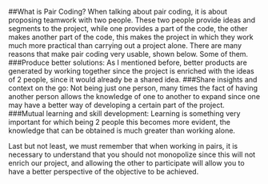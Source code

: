 ##What is Pair Coding?
When talking about pair coding, it is about proposing teamwork with two people.
These two people provide ideas and segments to the project, while one provides a part of the code, the other makes another part of the code, this makes the project in which they work much more practical than carrying out a project alone.
There are many reasons that make pair coding very usable, shown below.
Some of them.
###Produce better solutions:
As I mentioned before, better products are generated by working together since the project is enriched with the ideas of 2 people, since it would already be a shared idea.
###Share insights and context on the go:
Not being just one person, many times the fact of having another person allows the knowledge of one to another to expand since one may have a better way of developing a certain part of the project.
###Mutual learning and skill development:
Learning is something very important for which being 2 people this becomes more evident, the knowledge that can be obtained is much greater than working alone.

Last but not least, we must remember that when working in pairs, it is necessary to understand that you should not monopolize since this will not enrich our project, and allowing the other to participate will allow you to have a better perspective of the objective to be achieved.
